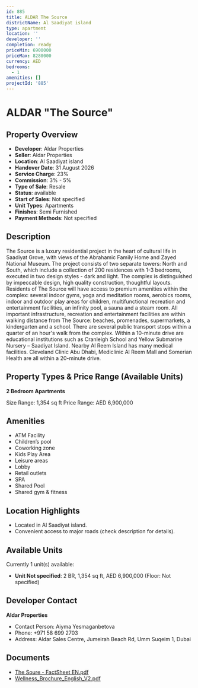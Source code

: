 ```yaml
---
id: 885
title: ALDAR The Source
districtName: Al Saadiyat island
type: apartment
location: ''
developer: ''
completion: ready
priceMin: 6900000
priceMax: 8280000
currency: AED
bedrooms:
  - 1
amenities: []
projectId: '885'
---
```


# ALDAR "The Source"

## Property Overview
- **Developer**: Aldar Properties
- **Seller**: Aldar Properties
- **Location**: Al Saadiyat island
- **Handover Date**: 31 August 2026
- **Service Charge**: 23%
- **Commission**: 3% - 5%
- **Type of Sale**: Resale
- **Status**: available
- **Start of Sales**: Not specified
- **Unit Types**: Apartments
- **Finishes**: Semi Furnished
- **Payment Methods**: Not specified

## Description
The Source is a luxury residential project in the heart of cultural life in Saadiyat Grove, with views of the Abrahamic Family Home and Zayed National Museum. The project consists of two separate towers: North and South, which include a collection of 200 residences with 1-3 bedrooms, executed in two design styles - dark and light. The complex is distinguished by impeccable design, high quality construction, thoughtful layouts. Residents of The Source will have access to premium amenities within the complex: several indoor gyms, yoga and meditation rooms, aerobics rooms, indoor and outdoor play areas for children, multifunctional recreation and entertainment facilities, an infinity pool, a sauna and a steam room. All important infrastructure, recreation and entertainment facilities are within walking distance from The Source: beaches, promenades, supermarkets, a kindergarten and a school. There are several public transport stops within a quarter of an hour's walk from the complex. Within a 10-minute drive are educational institutions such as Cranleigh School and Yellow Submarine Nursery – Saadiyat Island. Nearby Al Reem Island has many medical facilities. Cleveland Clinic Abu Dhabi, Mediclinic Al Reem Mall and Somerian Health are all within a 20-minute drive.

## Property Types & Price Range (Available Units)
**2 Bedroom Apartments**

Size Range: 1,354 sq ft
Price Range: AED 6,900,000

## Amenities
- ATM Facility
- Children’s pool
- Coworking zone
- Kids Play Area
- Leisure areas
- Lobby
- Retail outlets
- SPA
- Shared Pool
- Shared gym & fitness

## Location Highlights
- Located in Al Saadiyat island.
- Convenient access to major roads (check description for details).

## Available Units
Currently 1 unit(s) available:
- **Unit Not specified**: 2 BR, 1,354 sq ft, AED 6,900,000 (Floor: Not specified)

## Developer Contact
**Aldar Properties**
- Contact Person: Aiyma Yesmaganbetova
- Phone: +971 58 699 2703
- Address: Aldar Sales Centre, Jumeirah Beach Rd, Umm Suqeim 1, Dubai

## Documents
- [The Soure - FactSheet EN.pdf](https://cdn.geniemap.net/2024/02/07/R287niD6fHEhUNb2HAOmdUZpuwRRfZ7x1sCowLQU.pdf)
- [Wellness_Brochure_English_V2.pdf](https://cdn.geniemap.net/2024/02/07/7uJZfWlrpWdVzJGBweviz1YMKo4P71QB44xsWhxa.pdf)
